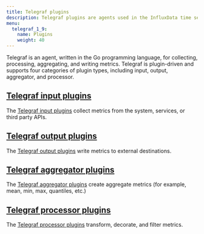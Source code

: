 ```yaml
---
title: Telegraf plugins
description: Telegraf plugins are agents used in the InfluxData time series platform for collecting, processing, aggregating, and writing metrics from time series data on the InfluxDB time series database and other popular databases and applications.
menu:
  telegraf_1_9:
    name: Plugins
    weight: 40
---
```


Telegraf is an agent, written in the Go programming language, for collecting, processing, aggregating, and writing metrics. Telegraf is plugin-driven and supports four categories of plugin types, including input, output, aggregator, and processor.


## [Telegraf input plugins](/telegraf/v1.9/plugins/inputs/)

The [Telegraf input plugins](/telegraf/v1.9/plugins/inputs/) collect metrics from the system, services, or third party APIs.

## [Telegraf output plugins](/telegraf/v1.9/plugins/outputs/)

The [Telegraf output plugins](/telegraf/v1.9/plugins/outputs/) write metrics to external destinations.

## [Telegraf aggregator plugins](/telegraf/v1.9/plugins/aggregators/)

The [Telegraf aggregator plugins](/telegraf/v1.9/plugins/aggregators/) create aggregate metrics (for example, mean, min, max, quantiles, etc.)

## [Telegraf processor plugins](/telegraf/v1.9/plugins/processors/)

The [Telegraf processor plugins](/telegraf/v1.9/plugins/processors/) transform, decorate, and filter metrics.
